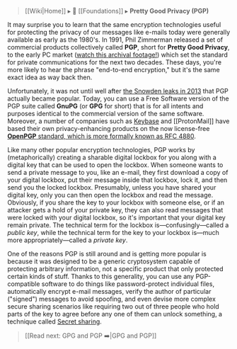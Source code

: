 > [[Wiki|Home]] ▸ :beginner: [[Foundations]] ▸ **Pretty Good Privacy (PGP)**

It may surprise you to learn that the same encryption technologies useful for protecting the privacy of our messages like e-mails today were generally available as early as the 1980's. In 1991, Phil Zimmerman released a set of commercial products collectively called **PGP**, short for **Pretty Good Privacy**, to the early PC market ([watch this archival footage!](https://www.youtube.com/watch?v=qz718OZRA2A&t=553)) which set the standard for private communications for the next two decades. These days, you're more likely to hear the phrase "end-to-end encryption," but it's the same exact idea as way back then.

Unfortunately, it was not until well after [the Snowden leaks in 2013](https://en.wikipedia.org/wiki/Edward_Snowden#Global_surveillance_disclosures) that PGP actually became popular. Today, you can use a Free Software version of the PGP suite called **GnuPG** (or **GPG** for short) that is for all intents and purposes identical to the commercial version of the same software. Moreover, a number of companies such as [Keybase](https://keybase.io/) and [[ProtonMail]] have based their own privacy-enhancing products on the now license-free [**OpenPGP** standard, which is more formally known as RFC 4880](https://tools.ietf.org/html/rfc4880).

Like many other popular encryption technologies, PGP works by (metaphorically) creating a sharable digital lockbox for you along with a digital key that can be used to open the lockbox. When someone wants to send a private message to you, like an e-mail, they first download a copy of your digital lockbox, put their message inside that lockbox, lock it, and then send you the locked lockbox. Presumably, unless you have shared your digital key, only you can then open the lockbox and read the message. Obviously, if you share the key to your lockbox with someone else, or if an attacker gets a hold of your private key, they can also read messages that were locked with your digital lockbox, so it's important that your digital key remain private. The technical term for the lockbox is—confusingly—called a *public key*, while the technical term for the key to your lockbox is—much more appropriately—called a *private key*.

One of the reasons PGP is still around and is getting more popular is because it was designed to be a generic cryptosystem capable of protecting arbitrary information, not a specific product that only protected certain kinds of stuff. Thanks to this generality, you can use any PGP-compatible software to do things like password-protect individual files, automatically encrypt e-mail messages, verify the author of particular ("signed") messages to avoid spoofing, and even devise more complex secure sharing scenarios like requiring two out of three people who hold parts of the key to agree before any one of them can unlock something, a technique called [Secret sharing](https://en.wikipedia.org/wiki/Secret_sharing).

> [[Read next: GPG and PGP :arrow_right:|GPG and PGP]]